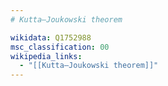 ```yaml
---
# Kutta–Joukowski theorem

wikidata: Q1752988
msc_classification: 00
wikipedia_links:
  - "[[Kutta–Joukowski theorem]]"
---
```

